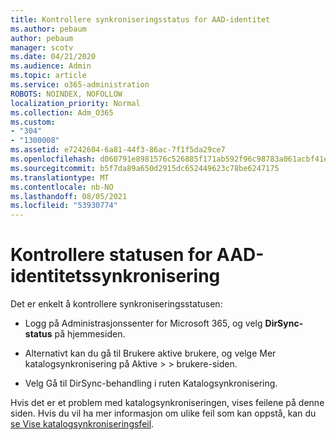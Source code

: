```yaml
---
title: Kontrollere synkroniseringsstatus for AAD-identitet
ms.author: pebaum
author: pebaum
manager: scotv
ms.date: 04/21/2020
ms.audience: Admin
ms.topic: article
ms.service: o365-administration
ROBOTS: NOINDEX, NOFOLLOW
localization_priority: Normal
ms.collection: Adm_O365
ms.custom:
- "304"
- "1300008"
ms.assetid: e7242604-6a81-44f3-86ac-7f1f5da29ce7
ms.openlocfilehash: d060791e8981576c526885f171ab592f96c98783a061acbf41e659b1f896b8cf
ms.sourcegitcommit: b5f7da89a650d2915dc652449623c78be6247175
ms.translationtype: MT
ms.contentlocale: nb-NO
ms.lasthandoff: 08/05/2021
ms.locfileid: "53930774"
---
```

# <a name="check-aad-identity-sync-status"></a>Kontrollere statusen for AAD-identitetssynkronisering

Det er enkelt å kontrollere synkroniseringsstatusen:
  
- Logg på Administrasjonssenter for Microsoft 365, og velg **DirSync-status** på hjemmesiden.

- Alternativt kan du gå til Brukere aktive brukere, og velge Mer katalogsynkronisering på Aktive \> \> brukere-siden.

- Velg Gå til DirSync-behandling i ruten Katalogsynkronisering.

Hvis det er et problem med katalogsynkroniseringen, vises feilene på denne siden. Hvis du vil ha mer informasjon om ulike feil som kan oppstå, kan du [se Vise katalogsynkroniseringsfeil](https://docs.microsoft.com//office365/enterprise/identify-directory-synchronization-errors).
  